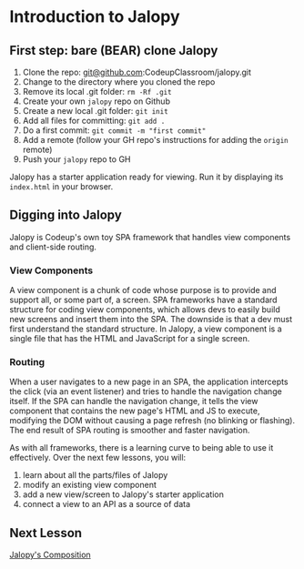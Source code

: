 # Introduction to Jalopy

## First step: bare (BEAR) clone Jalopy

1. Clone the repo: git@github.com:CodeupClassroom/jalopy.git
2. Change to the directory where you cloned the repo
3. Remove its local .git folder: `rm -Rf .git`
4. Create your own `jalopy` repo on Github
5. Create a new local .git folder: `git init`
6. Add all files for committing: `git add .`
7. Do a first commit: `git commit -m "first commit"`
8. Add a remote (follow your GH repo's instructions for adding the `origin` remote)
9. Push your `jalopy` repo to GH

Jalopy has a starter application ready for viewing. Run it by displaying its `index.html` in your browser.

## Digging into Jalopy

Jalopy is Codeup's own toy SPA framework that handles view components and client-side routing.

### View Components

A view component is a chunk of code whose purpose is to provide and support all, or some part of, a screen. SPA frameworks have a standard structure for coding view components, which allows devs to easily build new screens and insert them into the SPA. The downside is that a dev must first understand the standard structure. In Jalopy, a view component is a single file that has the HTML and JavaScript for a single screen. 


### Routing

When a user navigates to a new page in an SPA, the application intercepts the click (via an event listener) and tries to handle the navigation change itself. If the SPA can handle the navigation change, it tells the view component that contains the new page's HTML and JS to execute, modifying the DOM without causing a page refresh (no blinking or flashing). The end result of SPA routing is smoother and faster navigation. 

As with all frameworks, there is a learning curve to being able to use it effectively. Over the next few lessons, you will:

1. learn about all the parts/files of Jalopy
2. modify an existing view component
3. add a new view/screen to Jalopy's starter application
4. connect a view to an API as a source of data

## Next Lesson

[Jalopy's Composition](jalopy_parts.md)